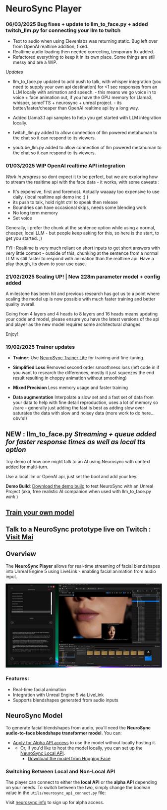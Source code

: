 # NeuroSync Player

### **06/03/2025 Bug fixes + update to llm_to_face.py + added twitch_llm.py for connecting your llm to twitch**

- Text to audio when using Elevenlabs was returning static. Bug left over from OpenAI realtime addition, fixed.
- Realtime audio loading then needed correcting, temporary fix added.
- Refactored everything to keep it in its own place. Some things are still messy and are a WIP.

*Updates*

- llm_to_face.py updated to add push to talk, with whisper integration (you need to supply your own api destination) for <1 sec responses from an LLM locally with animation and speech.
      - this means we go voice in to voice + face animation out, if you have the GPU memory for Llama3, whisper, someTTS + neurosync + unreal project.
      - its better/faster/cheaper than OpenAI realtime api by a long way.

- Added Llama3.1 api samples to help you get started with LLM integration locally.

- twitch_llm.py added to allow connection of llm powered metahuman to the chat so it can respond to its viewers.

- youtube_llm.py added to allow connection of llm powered metahuman to the chat so it can respond to its viewers.

### **01/03/2025 WIP OpenAI realtime API integration**

*Work in progress* so dont expect it to be perfect, but we are exploring how to stream the realtime api with the face data - it works, with some caveats : 

- It's expensive, first and foremost. Actually waaaay too expensive to use daily. (local realtime api demo inc ;) )
- its push to talk, hold right ctrl to speak then release
- Boundries can have occasional skips, needs some blending work
- No long term memory
- Set voice

Generally, i prefer the chunk at the sentence option while using a normal, cheaper, local LLM - but people keep asking for this, so here is the start, to get you started. ;)

FYI : Realtime is very much reliant on short inputs to get short answers with very little context - outside of this, chunking at the sentence from a normal LLM is still faster to respond with animation than the realtime api. Have a play though, its down to your use case.

### **21/02/2025 Scaling UP! | New 228m parameter model + config added**

A milestone has been hit and previous research has got us to a point where scaling the model up is now possible with much faster training and better quality overall.

Going from 4 layers and 4 heads to 8 layers and 16 heads means updating your code and model, please ensure you have the latest versions of the api and player as the new model requires some architectural changes.

Enjoy!

### **19/02/2025 Trainer updates**

- **Trainer**: Use [NeuroSync Trainer Lite](https://github.com/AnimaVR/NeuroSync_Trainer_Lite) for training and fine-tuning.

- **Simplified Loss** Removed second order smoothness loss (left code in if you want to research the differences, mostly it just squeezes the end result resulting in choppy animation without smoothing)
- **Mixed Precision** Less memory usage and faster training
- **Data augmentation** Interpolate a slow set and a fast set of data from your data to help with fine detail reproduction, uses a lot of memory so /care - generally just adding the fast is best as adding slow over saturates the data with slow and noisey data (more work to do here... obv's!)


## NEW : llm_to_face.py *Streaming + queue added for faster response times as well as local tts option*

Toy demo of how one might talk to an AI using Neurosync with context added for multi-turn.

Use a local llm or OpenAI api, just set the bool and add your key.

**Demo Build**: [Download the demo build](https://drive.google.com/drive/folders/1q-CYauPqyWfvs8NamW4QuC1H1r02RYMQ?usp=sharing) to test NeuroSync with an Unreal Project (aka, free realistic AI companion when used with llm_to_face.py *wink* )

## [Train your own model](https://github.com/AnimaVR/NeuroSync_Trainer_Lite)

## Talk to a NeuroSync prototype live on Twitch : [Visit Mai](https://www.twitch.tv/mai_anima_ai)

## Overview

The **NeuroSync Player** allows for real-time streaming of facial blendshapes into Unreal Engine 5 using LiveLink - enabling facial animation from audio input.

![Alt text](/utils/neurosyncclose.jpg)

### Features:
- Real-time facial animation
- Integration with Unreal Engine 5 via LiveLink
- Supports blendshapes generated from audio inputs

## NeuroSync Model

To generate facial blendshapes from audio, you'll need the **NeuroSync audio-to-face blendshape transformer model**. You can:

- [Apply for Alpha API access](https://neurosync.info) to use the model without locally hosting it.
- - Or, if you'd like to host the model locally, you can set up the [NeuroSync Local API](https://github.com/AnimaVR/NeuroSync_Local_API).
    - [Download the model from Hugging Face](https://huggingface.co/AnimaVR/NEUROSYNC_Audio_To_Face_Blendshape)

### Switching Between Local and Non-Local API

The player can connect to either the **local API** or the **alpha API** depending on your needs. To switch between the two, simply change the boolean value in the `utils/neurosync_api_connect.py` file:

Visit [neurosync.info](https://neurosync.info) to sign up for alpha access.
